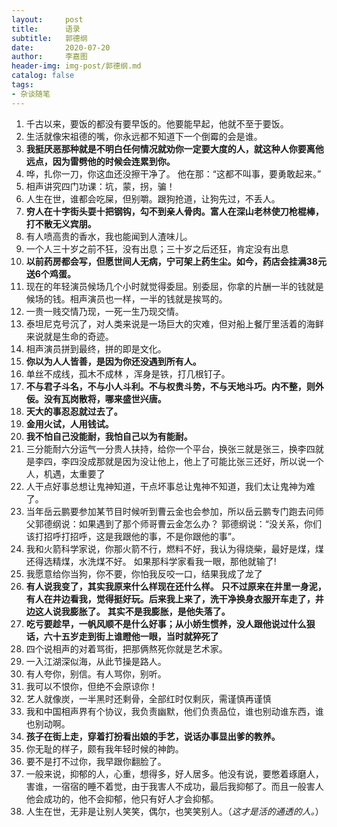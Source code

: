 ```yaml
---
layout:     post
title:      语录
subtitle:   郭德纲
date:       2020-07-20
author:     李嘉图
header-img: img-post/郭德纲.md
catalog: false
tags:
- 杂谈随笔
---
```

1. 千古以来，要饭的都没有要早饭的。他要能早起，他就不至于要饭。
2. 生活就像宋祖德的嘴，你永远都不知道下一个倒霉的会是谁。
3. **我挺厌恶那种就是不明白任何情况就劝你一定要大度的人，就这种人你要离他远点，因为雷劈他的时候会连累到你。**
4. 哗，扎你一刀，你这血还没擦干净了。
   他在那：“这都不叫事，要勇敢起来。”
5. 相声讲究四门功课：坑，蒙，拐，骗！
6. 人生在世，谁都会吃屎，但别嚼。跟狗抢道，让狗先过，不丢人。
7. **穷人在十字街头耍十把钢钩，勾不到亲人骨肉。富人在深山老林使刀枪棍棒，打不散无义宾朋。**
8. 有人喷高贵的香水，我也能闻到人渣味儿。
9. 一个人三十岁之前不狂，没有出息；三十岁之后还狂，肯定没有出息
10. **以前药房都会写，但愿世间人无病，宁可架上药生尘。如今，药店会挂满38元送6个鸡蛋。**
11. 现在的年轻演员候场几个小时就觉得委屈。别委屈，你拿的片酬一半的钱就是候场的钱。相声演员也一样，一半的钱就是挨骂的。
12. 一贵一贱交情乃现，一死一生乃现交情。
13. 泰坦尼克号沉了，对人类来说是一场巨大的灾难，但对船上餐厅里活着的海鲜来说就是生命的奇迹。
14. 相声演员拼到最终，拼的即是文化。
15. **你以为人人皆善，是因为你还没遇到所有人。**
16. 单丝不成线，孤木不成林 ，浑身是铁，打几根钉子。
17. **不与君子斗名，不与小人斗利。不与权贵斗势，不与天地斗巧。内不整，则外佞。没有瓦岗散将，哪来盛世兴唐。**
18. **天大的事忍忍就过去了。**
19. **金用火试，人用钱试。**
20. **我不怕自己没能耐，我怕自己以为有能耐。**
21. 三分能耐六分运气一分贵人扶持，给你一个平台，换张三就是张三，换李四就是李四，李四没成那就是因为没让他上，他上了可能比张三还好，所以说一个人，机遇，太重要了
22. 人干点好事总想让鬼神知道，干点坏事总让鬼神不知道，我们太让鬼神为难了。
23. 当年岳云鹏要参加某节目时候听到曹云金也会参加，所以岳云鹏专门跑去问师父郭德纲说：如果遇到了那个师哥曹云金怎么办？
    郭德纲说：“没关系，你们该打招呼打招呼，这是我跟他的事，不是你跟他的事”。
24. 我和火箭科学家说，你那火箭不行，燃料不好，我认为得烧柴，最好是煤，煤还得选精煤，水洗煤不好。
    如果那科学家看我一眼，那他就输了!
25. 我愿意给你当狗，你不要，你怕我反咬一口，结果我成了龙了
26. **有人说我变了，其实我原来什么样现在还什么样。**
    **只不过原来在井里一身泥，有人在井边看我，觉得挺好玩。后来我上来了，洗干净换身衣服开车走了，井边这人说我膨胀了。**
    **其实不是我膨胀，是他失落了。**
27. **吃亏要趁早，一帆风顺不是什么好事；从小娇生惯养，没人跟他说过什么狠话，六十五岁走到街上谁瞪他一眼，当时就猝死了**
28. 四个说相声的对着骂街，把那俩熬死你就是艺术家。
29. 一入江湖深似海，从此节操是路人。
30. 有人夸你，别信。有人骂你，别听。
31. 我可以不恨你，但绝不会原谅你！
32. 艺人就像炭，一半黑时还剩骨，全部红时仅剩灰，需谨慎再谨慎
33. 我和中国相声界有个协议，我负责幽默，他们负责品位，谁也别动谁东西，谁也别动啊。
34. **孩子在街上走，穿着打扮看出娘的手艺，说话办事显出爹的教养。**
35. 你无耻的样子，颇有我年轻时候的神韵。
36. 要不是打不过你，我早跟你翻脸了。
37. 一般来说，抑郁的人，心重，想得多，好人居多。他没有说，要憋着琢磨人，害谁，一宿宿的睡不着觉，由于我害人不成功，最后我抑郁了。而且一般害人他会成功的，他不会抑郁，他只有好人才会抑郁。
38. 人生在世，无非是让别人笑笑，偶尔，也笑笑别人。（*这才是活的通透的人。*）
